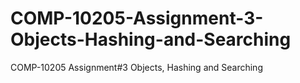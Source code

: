 # COMP-10205-Assignment-3-Objects-Hashing-and-Searching
COMP-10205 Assignment#3 Objects, Hashing and Searching
